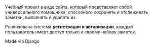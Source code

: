 Учебный проект в виде сайта, который представляет собой универсального помощника, способного сохранять и
отслеживать заметки, выполнять и удалять их. 

Реализована система <b>регистрации и авторизации</b>, каждый пользователь имеет
доступ только к своему набору заметок.

Made via Django